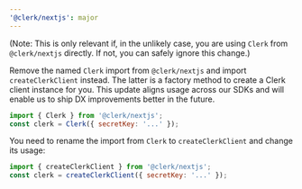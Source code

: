 ```yaml
---
'@clerk/nextjs': major
---
```


(Note: This is only relevant if, in the unlikely case, you are using `Clerk` from `@clerk/nextjs` directly. If not, you can safely ignore this change.)

Remove the named `Clerk` import from `@clerk/nextjs` and import `createClerkClient` instead. The latter is a factory method to create a Clerk client instance for you. This update aligns usage across our SDKs and will enable us to ship DX improvements better in the future.

```js
import { Clerk } from '@clerk/nextjs';
const clerk = Clerk({ secretKey: '...' });
```

You need to rename the import from `Clerk` to `createClerkClient` and change its usage:

```js
import { createClerkClient } from '@clerk/nextjs';
const clerk = createClerkClient({ secretKey: '...' });
```

